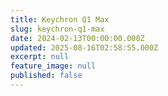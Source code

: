 ```yaml
---
title: Keychron Q1 Max
slug: keychron-q1-max
date: 2024-02-13T00:00:00.000Z
updated: 2025-08-16T02:58:55.000Z
excerpt: null
feature_image: null
published: false
---
```


